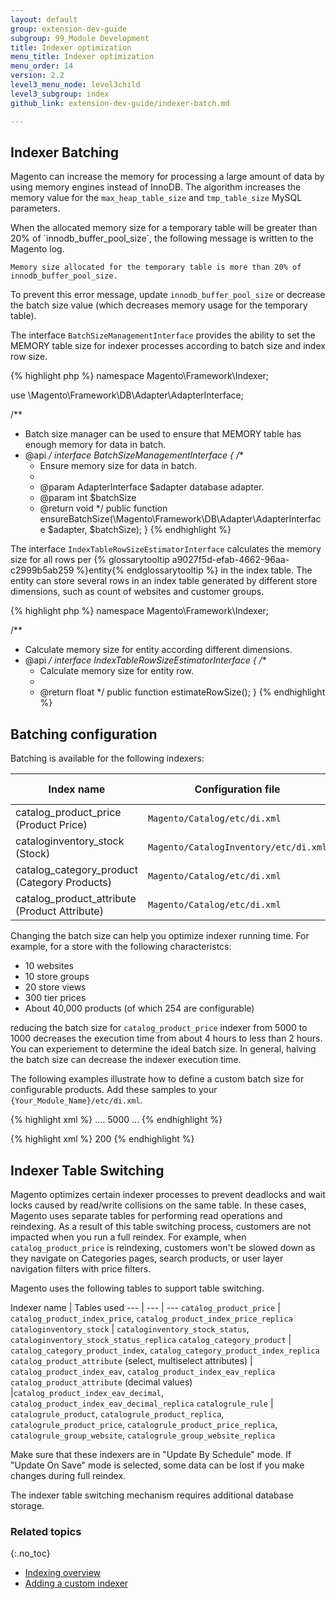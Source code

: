 ```yaml
---
layout: default
group: extension-dev-guide
subgroup: 99_Module Development
title: Indexer optimization
menu_title: Indexer optimization
menu_order: 14
version: 2.2
level3_menu_node: level3child
level3_subgroup: index
github_link: extension-dev-guide/indexer-batch.md

---
```


## Indexer Batching

Magento can increase the memory for processing a large amount of data by using memory engines instead of InnoDB. The algorithm increases the memory value for the `max_heap_table_size` and `tmp_table_size` MySQL parameters.

<div class="bs-callout bs-callout-info" id="info" markdown="1">
When the allocated memory size for a temporary table will be greater than 20% of `innodb_buffer_pool_size`, the following message is written to the Magento log.

`Memory size allocated for the temporary table is more than 20% of innodb_buffer_pool_size.`

To prevent this error message, update `innodb_buffer_pool_size` or decrease the batch size value (which decreases memory usage for the temporary table).
</div>

The interface `BatchSizeManagementInterface` provides the ability to set the MEMORY table size for indexer processes according to batch size and index row size.

{% highlight php %}
namespace Magento\Framework\Indexer;

use \Magento\Framework\DB\Adapter\AdapterInterface;

/**
 * Batch size manager can be used to ensure that MEMORY table has enough memory for data in batch.
 * @api
 */
interface BatchSizeManagementInterface
{
    /**
     * Ensure memory size for data in batch.
     *
     * @param AdapterInterface $adapter database adapter.
     * @param int $batchSize
     * @return void
     */
    public function ensureBatchSize(\Magento\Framework\DB\Adapter\AdapterInterface $adapter, $batchSize);
}
{% endhighlight %}


The interface `IndexTableRowSizeEstimatorInterface` calculates the memory size for all rows per {% glossarytooltip a9027f5d-efab-4662-96aa-c2999b5ab259 %}entity{% endglossarytooltip %} in the index table. The entity can store several rows in an index table generated by different store dimensions, such as count of websites and customer groups.

{% highlight php %}
namespace Magento\Framework\Indexer;

/**
 * Calculate memory size for entity according different dimensions.
 * @api
 */
interface IndexTableRowSizeEstimatorInterface
{
    /**
     * Calculate memory size for entity row.
     *
     * @return float
     */
    public function estimateRowSize();
}
{% endhighlight %}


## Batching configuration

Batching is available for the following indexers:

Index name | Configuration file | Configured object | Parameter name | Default value
--- | --- | --- | --- | ---
catalog_product_price (Product Price)	| `Magento/Catalog/etc/di.xml` | `Magento\Catalog\Model\ResourceModel\Product\Indexer\Price\BatchSizeCalculator` | batchRowsCount['default']	| 5000
cataloginventory_stock (Stock)	| `Magento/CatalogInventory/etc/di.xml`	| `Magento\CatalogInventory\Model\Indexer\Stock\Action\Full` | batchRowsCount['default']	| 200
catalog_category_product (Category Products)| `Magento/Catalog/etc/di.xml`	| `Magento\Catalog\Model\Indexer\Category\Product\Action\Full` |	batchRowsCount	| 100000
catalog_product_attribute (Product Attribute)| `Magento/Catalog/etc/di.xml` | `Magento\Catalog\Model\ResourceModel\Product\Indexer\Eav\BatchSizeCalculator` | batchSizes['decimal'], batchSizes['source'] | 1000, 1000

Changing the batch size can help you optimize indexer running time. For example, for a store with the following characteristcs:

* 10 websites
* 10 store groups
* 20 store views
* 300 tier prices
* About 40,000 products (of which 254 are configurable)

reducing the batch size for `catalog_product_price` indexer from 5000 to 1000 decreases the execution time from about 4 hours to less than 2 hours. You can experiement to determine the ideal batch size. In general, halving the batch size can decrease the indexer execution time.

The following examples illustrate how to define a custom batch size for configurable products. Add these samples to your  `{Your_Module_Name}/etc/di.xml`.

{% highlight xml %}
....
<type name="Magento\Catalog\Model\ResourceModel\Product\Indexer\Price\BatchSizeCalculator">
    <arguments>
        <argument name="batchRowsCount" xsi:type="array">
            <item name="configurable" xsi:type="number">5000</item>
        </argument>
    </arguments>
</type>
...
{% endhighlight %}

{% highlight xml %}
<type name="Magento\CatalogInventory\Model\Indexer\Stock\Action\Full">
    <arguments>
        <argument name="batchRowsCount" xsi:type="array">
            <item name="configurable" xsi:type="number">200</item>
        </argument>
    </arguments>
</type>
{% endhighlight %}

## Indexer Table Switching

Magento optimizes certain indexer processes to prevent deadlocks and wait locks caused by read/write collisions on the same table. In these cases, Magento uses separate tables for performing read operations and reindexing. As a result of this table switching process, customers are not impacted when you run a full reindex. For example, when `catalog_product_price` is reindexing, customers won't be slowed down as they navigate on Categories pages, search products, or user layer navigation filters with price filters.

Magento uses the following tables to support table switching.

Indexer name | Tables used
--- | --- | ---
`catalog_product_price`	|  `catalog_product_index_price`, `catalog_product_index_price_replica`
`cataloginventory_stock` | `cataloginventory_stock_status`, `cataloginventory_stock_status_replica`
`catalog_category_product` | `catalog_category_product_index`, `catalog_category_product_index_replica`
`catalog_product_attribute` (select, multiselect attributes) | `catalog_product_index_eav`, `catalog_product_index_eav_replica`
`catalog_product_attribute` (decimal values) |`catalog_product_index_eav_decimal`, `catalog_product_index_eav_decimal_replica`
`catalogrule_rule` | `catalogrule_product`, `catalogrule_product_replica`, `catalogrule_product_price`, `catalogrule_product_price_replica`, `catalogrule_group_website`, `catalogrule_group_website_replica`

Make sure that these indexers are in "Update By Schedule" mode. If "Update On Save" mode is selected, some data can be lost if you make changes during full reindex.

<div class="bs-callout bs-callout-info" id="info" markdown="1">
The indexer table switching mechanism requires additional database storage.
</div>

### Related topics
{:.no_toc}

* [Indexing overview]({{page.baseurl}}extension-dev-guide/indexing.html)
* [Adding a custom indexer]({{page.baseurl}}extension-dev-guide/indexing-custom.html)
